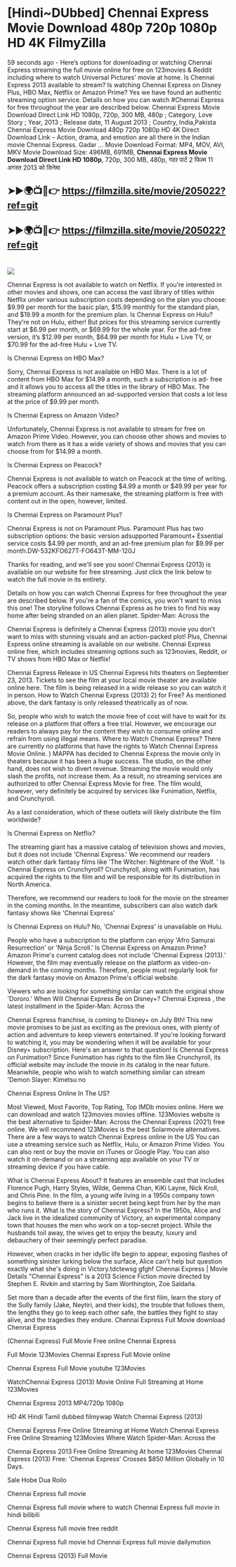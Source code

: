 # [Hindi~DUbbed] Chennai Express Movie Download 480p 720p 1080p HD 4K FilmyZilla


59 seconds ago - Here’s options for downloading or watching Chennai Express streaming the full movie online for free on 123movies & Reddit including where to watch Universal Pictures’ movie at home. Is Chennai Express 2013 available to stream? Is watching Chennai Express on Disney Plus, HBO Max, Netflix or Amazon Prime? Yes we have found an authentic streaming option service. Details on how you can watch #Chennai Express for free throughout the year are described below. Chennai Express Movie Download Direct Link HD 1080p, 720p, 300 MB, 480p ; Category, Love Story ; Year, 2013 ; Release date, 11 August 2013 ; Country, India,Pakista Chennai Express Movie Download 480p 720p 1080p HD 4K Direct Download Link – Action, drama, and emotion are all there in the Indian movie Chennai Express. Gadar ...
Movie Download Format: MP4, MOV, AVI, MKV
Movie Download Size: 496MB, 691MB, **Chennai Express Movie Download Direct Link HD 1080p**, 720p, 300 MB, 480p, गदर पार्ट 2 फिल्म 11 अगस्त 2013 को सिनेमा

## ➤►🌍📺📱👉   https://filmzilla.site/movie/205022?ref=git

## ➤►🌍📺📱👉   https://filmzilla.site/movie/205022?ref=git

#

<img src="https://image.tmdb.org/t/p/w780//6JpbbREGqdEtePnCwxJRcTNX2jZ.jpg" />

Chennai Express is not available to watch on Netflix. If you’re interested in other movies and shows, one can access the vast library of titles within Netflix under various subscription costs depending on the plan you choose: $9.99 per month for the basic plan, $15.99 monthly for the standard plan, and $19.99 a month for the premium plan. Is Chennai Express on Hulu? They’re not on Hulu, either! But prices for this streaming service currently start at $6.99 per month, or $69.99 for the whole year. For the ad-free version, it’s $12.99 per month, $64.99 per month for Hulu + Live TV, or $70.99 for the ad-free Hulu + Live TV.

Is Chennai Express on HBO Max?

Sorry, Chennai Express is not available on HBO Max. There is a lot of content from HBO Max for $14.99 a month, such a subscription is ad- free and it allows you to access all the titles in the library of HBO Max. The streaming platform announced an ad-supported version that costs a lot less at the price of $9.99 per month.

Is Chennai Express on Amazon Video?

Unfortunately, Chennai Express is not available to stream for free on Amazon Prime Video. However, you can choose other shows and movies to watch from there as it has a wide variety of shows and movies that you can choose from for $14.99 a month.

Is Chennai Express on Peacock?

Chennai Express is not available to watch on Peacock at the time of writing. Peacock offers a subscription costing $4.99 a month or $49.99 per year for a premium account. As their namesake, the streaming platform is free with content out in the open, however, limited.

Is Chennai Express on Paramount Plus?

Chennai Express is not on Paramount Plus. Paramount Plus has two subscription options: the basic version adsupported Paramount+ Essential service costs $4.99 per month, and an ad-free premium plan for $9.99 per month.DW-532KFO627T-FO643T-MM-120J

Thanks for reading, and we'll see you soon! Chennai Express (2013) is available on our website for free streaming. Just click the link below to watch the full movie in its entirety.

Details on how you can watch Chennai Express for free throughout the year are described below. If you're a fan of the comics, you won't want to miss this one! The storyline follows Chennai Express as he tries to find his way home after being stranded on an alien planet. Spider-Man: Across the

Chennai Express is definitely a Chennai Express (2013) movie you don't want to miss with stunning visuals and an action-packed plot! Plus, Chennai Express online streaming is available on our website. Chennai Express online free, which includes streaming options such as 123movies, Reddit, or TV shows from HBO Max or Netflix!

Chennai Express Release in US Chennai Express hits theaters on September 23, 2013. Tickets to see the film at your local movie theater are available online here. The film is being released in a wide release so you can watch it in person. How to Watch Chennai Express (2013) 2) for Free? As mentioned above, the dark fantasy is only released theatrically as of now.

So, people who wish to watch the movie free of cost will have to wait for its release on a platform that offers a free trial. However, we encourage our readers to always pay for the content they wish to consume online and refrain from using illegal means. Where to Watch Chennai Express? There are currently no platforms that have the rights to Watch Chennai Express Movie Online. ) MAPPA has decided to Chennai Express the movie only in theaters because it has been a huge success. The studio, on the other hand, does not wish to divert revenue. Streaming the movie would only slash the profits, not increase them. As a result, no streaming services are authorized to offer Chennai Express Movie for free. The film would, however, very definitely be acquired by services like Funimation, Netflix, and Crunchyroll.

As a last consideration, which of these outlets will likely distribute the film worldwide?

Is Chennai Express on Netflix?

The streaming giant has a massive catalog of television shows and movies, but it does not include 'Chennai Express.' We recommend our readers watch other dark fantasy films like 'The Witcher: Nightmare of the Wolf. ' Is Chennai Express on Crunchyroll? Crunchyroll, along with Funimation, has acquired the rights to the film and will be responsible for its distribution in North America.

Therefore, we recommend our readers to look for the movie on the streamer in the coming months. In the meantime, subscribers can also watch dark fantasy shows like 'Chennai Express'

Is Chennai Express on Hulu? No, 'Chennai Express' is unavailable on Hulu.

People who have a subscription to the platform can enjoy 'Afro Samurai Resurrection' or 'Ninja Scroll.' Is Chennai Express on Amazon Prime? Amazon Prime's current catalog does not include 'Chennai Express (2013).' However, the film may eventually release on the platform as video-on-demand in the coming months. Therefore, people must regularly look for the dark fantasy movie on Amazon Prime's official website.

Viewers who are looking for something similar can watch the original show 'Dororo.' When Will Chennai Express Be on Disney+? Chennai Express , the latest installment in the Spider-Man: Across the

Chennai Express franchise, is coming to Disney+ on July 8th! This new movie promises to be just as exciting as the previous ones, with plenty of action and adventure to keep viewers entertained. If you're looking forward to watching it, you may be wondering when it will be available for your Disney+ subscription. Here's an answer to that question! Is Chennai Express on Funimation? Since Funimation has rights to the film like Crunchyroll, its official website may include the movie in its catalog in the near future. Meanwhile, people who wish to watch something similar can stream 'Demon Slayer: Kimetsu no

Chennai Express Online In The US?

Most Viewed, Most Favorite, Top Rating, Top IMDb movies online. Here we can download and watch 123movies movies offline. 123Movies website is the best alternative to Spider-Man: Across the Chennai Express (2021) free online. We will recommend 123Movies is the best Solarmovie alternatives. There are a few ways to watch Chennai Express online in the US You can use a streaming service such as Netflix, Hulu, or Amazon Prime Video. You can also rent or buy the movie on iTunes or Google Play. You can also watch it on-demand or on a streaming app available on your TV or streaming device if you have cable.

What is Chennai Express About? It features an ensemble cast that includes Florence Pugh, Harry Styles, Wilde, Gemma Chan, KiKi Layne, Nick Kroll, and Chris Pine. In the film, a young wife living in a 1950s company town begins to believe there is a sinister secret being kept from her by the man who runs it. What is the story of Chennai Express? In the 1950s, Alice and Jack live in the idealized community of Victory, an experimental company town that houses the men who work on a top-secret project. While the husbands toil away, the wives get to enjoy the beauty, luxury and debauchery of their seemingly perfect paradise.

However, when cracks in her idyllic life begin to appear, exposing flashes of something sinister lurking below the surface, Alice can't help but question exactly what she's doing in Victory.tdctewsg gfghf Chennai Express | Movie Details "Chennai Express" is a 2013 Science Fiction movie directed by Stephen E. Rivkin and starring by Sam Worthington, Zoe Saldaña.

Set more than a decade after the events of the first film, learn the story of the Sully family (Jake, Neytiri, and their kids), the trouble that follows them, the lengths they go to keep each other safe, the battles they fight to stay alive, and the tragedies they endure. Chennai Express Full Movie download Chennai Express

(Chennai Express) Full Movie Free online Chennai Express

Full Movie 123Movies Chennai Express Full Movie online

Chennai Express Full Movie youtube 123Movies

WatchChennai Express (2013) Movie Online Full Streaming at Home 123Movies

Chennai Express 2013 MP4/720p 1080p

HD 4K Hindi Tamil dubbed filmywap Watch Chennai Express (2013)

Chennai Express Free Online Streaming at Home Watch Chennai Express Free Online Streaming 123Movies Where Watch Spider-Man: Across the

Chennai Express 2013 Free Online Streaming At home 123Movies Chennai Express (2013) Free: 'Chennai Express' Crosses $850 Million Globally in 10 Days.

Sale Hobe Dua Roilo

Chennai Express full movie

Chennai Express full movie where to watch Chennai Express full movie in hindi bilibili

Chennai Express full movie free reddit

Chennai Express full movie hd Chennai Express full movie dailymotion

Chennai Express (2013) Full Movie